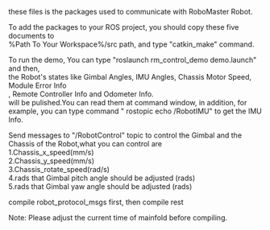 these files is the packages used to communicate with RoboMaster Robot.<br>

To add the packages to your ROS project, you should copy these five documents to<br>
%Path To Your Workspace%/src  path, and type "catkin_make" command.<br>

To run the demo, You can type "roslaunch rm_control_demo demo.launch" and then,<br>
the Robot's states like Gimbal Angles, IMU Angles, Chassis Motor Speed, Module Error Info<br>
, Remote Controller Info and Odometer Info.<br>
will be pulished.You can read them at command window, in addition, for example,  you can type command " rostopic echo  /RobotIMU" to get the IMU Info.<br>

Send messages to "/RobotControl" topic to control the Gimbal and the Chassis of the Robot,what you can control are<br>
1.Chassis_x_speed(mm/s)<br>
2.Chassis_y_speed(mm/s)<br>
3.Chassis_rotate_speed(rad/s)<br>
4.rads that Gimbal pitch angle should be adjusted (rads)<br>
5.rads that Gimbal yaw angle should be adjusted (rads)<br>

compile robot_protocol_msgs first, then compile rest<br>

Note: Please adjust the current time of mainfold before compiling.<br>


